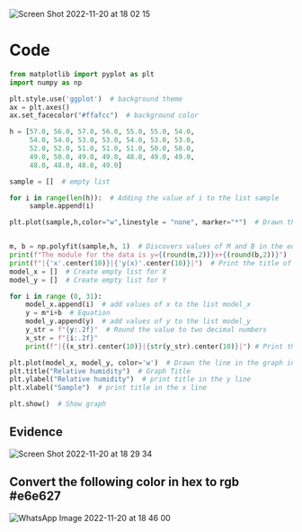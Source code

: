 ![Screen Shot 2022-11-20 at 18 02 15](https://user-images.githubusercontent.com/111819437/202893903-a2e71433-028b-40ce-803b-5ae85426c06d.png)

# Code
```.py
from matplotlib import pyplot as plt
import numpy as np

plt.style.use('ggplot')  # background theme
ax = plt.axes()
ax.set_facecolor("#ffafcc")  # background color

h = [57.0, 56.0, 57.0, 56.0, 55.0, 55.0, 54.0,
     54.0, 54.0, 53.0, 53.0, 54.0, 53.0, 53.0,
     52.0, 52.0, 51.0, 51.0, 51.0, 50.0, 50.0,
     49.0, 50.0, 49.0, 49.0, 48.0, 49.0, 49.0,
     48.0, 48.0, 48.0, 49.0]

sample = []  # empty list

for i in range(len(h)):  # Adding the value of i to the list sample
     sample.append(i)

plt.plot(sample,h,color="w",linestyle = "none", marker="*")  # Drawn the points in the graph in color white


m, b = np.polyfit(sample,h, 1)  # Discovers values of M and B in the equation and print
print(f"The module for the data is y={(round(m,2))}x+{(round(b,2))}")
print(f"|{'x'.center(10)}|{'y(x)'.center(10)}|")  # Print the title of the table
model_x = []  # Create empty list for X
model_y = []  # Create empty list for Y

for i in range (0, 31):
    model_x.append(i)  # add values of x to the list model_x
    y = m*i+b  # Equation
    model_y.append(y)  # add values of y to the list model_y
    y_str = f"{y:.2f}"  # Round the value to two decimal numbers
    x_str = f"{i:.2f}"
    print(f"|{(x_str).center(10)}|{str(y_str).center(10)}|") # Print the table

plt.plot(model_x, model_y, color='w')  # Drawn the line in the graph in color white
plt.title("Relative humidity")  # Graph Title
plt.ylabel("Relative humidity")  # print title in the y line
plt.xlabel("Sample")  # print title in the x line

plt.show()  # Show graph

```
## Evidence
![Screen Shot 2022-11-20 at 18 29 34](https://user-images.githubusercontent.com/111819437/202894940-06c0b9cd-914a-4d33-a589-fd1b0ac41bf5.png)


## Convert the following color in hex to rgb #e6e627

![WhatsApp Image 2022-11-20 at 18 46 00](https://user-images.githubusercontent.com/111819437/202895469-83ccbe34-8344-49c9-8345-49271a948de7.jpeg)

